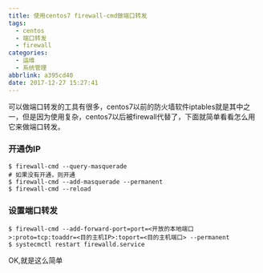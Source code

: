 ```yaml
---
title: 使用centos7 firewall-cmd做端口转发
tags:
  - centos
  - 端口转发
  - firewall
categories:
  - 运维
  - 系统管理
abbrlink: a395cd40
date: 2017-12-27 15:27:41
---
```


可以做端口转发的工具有很多，centos7以前的防火墙软件iptables就是其中之一，但是因为使用复杂，centos7以后被firewall代替了，下面就简单看看怎么用它来做端口转发。

### 开通伪IP

```shell
$ firewall-cmd --query-masquerade
# 如果没有开通，则开通
$ firewall-cmd --add-masquerade --permanent
$ firewall-cmd --reload
```

### 设置端口转发

```shell
$ firewall-cmd --add-forward-port=port=<开放的本地端口>:proto=tcp:toaddr=<目的主机IP>:toport=<目的主机端口> --permanent
$ systecmctl restart firewalld.service

```

OK,就是这么简单
